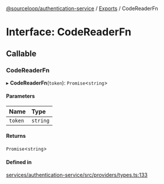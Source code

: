 [@sourceloop/authentication-service](../README.md) / [Exports](../modules.md) / CodeReaderFn

# Interface: CodeReaderFn

## Callable

### CodeReaderFn

▸ **CodeReaderFn**(`token`): `Promise`<`string`\>

#### Parameters

| Name | Type |
| :------ | :------ |
| `token` | `string` |

#### Returns

`Promise`<`string`\>

#### Defined in

[services/authentication-service/src/providers/types.ts:133](https://github.com/codeweb05/repo1/blob/ea19add/services/authentication-service/src/providers/types.ts#L133)
